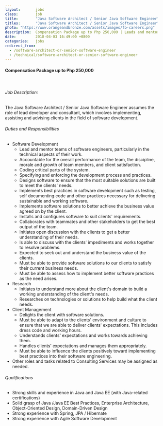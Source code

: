 ```yaml
---
layout:       jobs
class:        job
title:        "Java Software Architect / Senior Java Software Engineer"
titles:       "Java Software Architect / Senior Java Software Engineer"
photo: "https://www.orangeandbronze.com/assets/images/fb-careers.png"
description:  Compensation Package up to Php 250,000 | Leads and mentor teams of software engineers, particularly in the technical aspects of their work.
date:         2018-04-03 16:49:00 +0800
categories:   jobs
redirect_from:
  - /software-architect-or-senior-software-engineer
  - /technical/software-architect-or-senior-software-engineer
---
```

<!-- Do not leave new lines after each element. Elements after new lines will not be rendered. -->
<h4>Compensation Package up to Php 250,000</h4><br>
<h6 class="-dark">Job Description:</h6>
<p>
  The Java Software Architect / Senior Java Software Engineer assumes the role of lead developer and consultant, which involves implementing, assisting and advising clients in the field of software development.
</p>
<h6 class="-dark">Duties and Responsibilities</h6>
<ul>
  <li>Software Development
    <ul>
      <li>Lead and mentor teams of software engineers, particularly in the technical aspects of their work.</li>
      <li>Accountable for the overall performance of the team, the discipline, morale and growth of team members, and client satisfaction.
</li>
      <li>Coding critical parts of the system.</li>
      <li>Specifying and enforcing the development process and practices.</li>
      <li>Designs software to ensure that the most suitable solutions are built to meet the clients' needs.</li>
      <li>Implements best practices in software development such as testing, self documenting code and other practices necessary for delivering sustainable and working software.</li>
      <li>Implements software solutions to better achieve the business value agreed on by the client.</li>
      <li>Installs and configures software to suit clients' requirements.</li>
      <li>Collaborates with teammates and other stakeholders to get the best output of the team.</li>
      <li>Initiates open discussion with the clients to get a better understanding of their needs.</li>
      <li>Is able to discuss with the clients' impediments and works together to resolve problems.</li>
      <li>Expected to seek out and understand the business value of the clients.</li>
      <li>Must be able to provide software solutions to our clients to satisfy their current business needs.</li>
      <li>Must be able to assess how to implement better software practices as the need arises.</li>  
    </ul>
  </li>
  <li>Research
    <ul>
      <li>Initiates to understand more about the client's domain to build a working understanding of the client's needs.</li>
      <li>Researches on technologies or solutions to help build what the client needs.</li>
    </ul>
  </li>
  <li>Client Management
    <ul>
      <li>Delights the client with software solutions.</li>
      <li>Must be able to adapt to the clients' environment and culture to ensure that we are able to deliver clients' expectations. This includes dress code and working hours.</li>
      <li>Understands clients' expectations and works towards achieving them.</li>
      <li>Handles clients' expectations and manages them appropriately.</li>
      <li>Must be able to influence the clients positively toward implementing best practices into their software engineering.</li>
      </ul>
  </li>
  <li>Other roles and tasks related to Consulting Services may be assigned as needed.</li>
</ul>
<h6 class="-dark">Qualifications</h6>
<ul>
  <li>Strong skills and experience in Java and Java EE (with Java-related certifications)</li>
  <li>Solid grasp of Java /Java EE Best Practices, Enterprise Architecture, Object-Oriented Design, Domain-Driven Design</li>
  <li>Strong experience with Spring, JPA / Hibernate</li>
  <li>Strong experience with Agile Software Development</li>
</ul>





